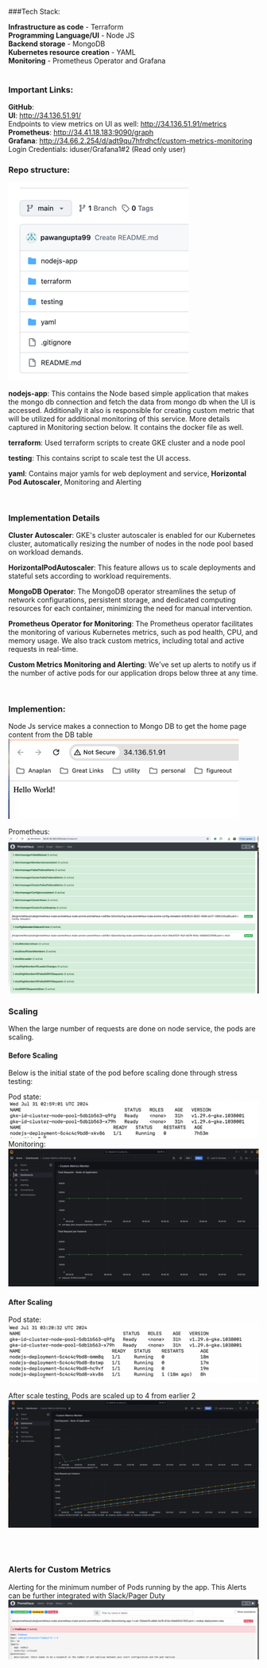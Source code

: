 

###Tech Stack:


**Infrastructure as code** - Terraform <br>
**Programming Language/UI** - Node JS <br>
**Backend storage** - MongoDB <br>
**Kubernetes resource creation** - YAML <br>
**Monitoring** - Prometheus Operator and Grafana <br> <br>


### Important Links:


**GitHub**:
<br>
**UI**: http://34.136.51.91/
<br>
Endpoints to view metrics on UI as well: http://34.136.51.91/metrics
<br>
**Prometheus**: http://34.41.18.183:9090/graph
<br>
**Grafana**: http://34.66.2.254/d/adt9qu7hfrdhcf/custom-metrics-monitoring <br>
Login Credentials:  iduser/Grafana1#2  (Read only user)



### Repo structure:

![img.png](screenshots/img.png)

**nodejs-app**: This contains the Node based simple application that makes the mongo db connection and fetch the data from mongo db when the UI is accessed.
Additionally it also is responsible for creating custom metric that will be utilized for additional monitoring of this service.
More details captured in Monitoring section below.
It contains the docker file as well.

**terraform**: Used terraform scripts to create GKE cluster and a node pool

**testing**: This contains script to scale test the UI access.

**yaml**: Contains major yamls for web deployment and service, **Horizontal Pod Autoscaler**, Monitoring and Alerting

<br>

### Implementation Details

**Cluster Autoscaler**: GKE's cluster autoscaler is enabled for our Kubernetes cluster, automatically resizing the number of nodes in the node pool based on workload demands.

**HorizontalPodAutoscaler**: This feature allows us to scale deployments and stateful sets according to workload requirements.

**MongoDB Operator**: The MongoDB operator streamlines the setup of network configurations, persistent storage, and dedicated computing resources for each container, minimizing the need for manual intervention.

**Prometheus Operator for Monitoring**: The Prometheus operator facilitates the monitoring of various Kubernetes metrics, such as pod health, CPU, and memory usage. We also track custom metrics, including total and active requests in real-time.

**Custom Metrics Monitoring and Alerting**: We've set up alerts to notify us if the number of active pods for our application drops below three at any time.

<br>

### Implemention:
Node Js service makes a connection to Mongo DB to get the home page content from the DB table <br>
![img_1.png](screenshots/img_1.png)

Prometheus: <br>
![img_2.png](screenshots/img_2.png)

### **Scaling**<br>
When the large number of requests are done on node service, the pods are scaling.

#### **Before Scaling**<br>
Below is the 
initial state of the pod before scaling done through stress testing:

Pod state:
![1.png](screenshots/1.png)
Monitoring:
![img_5.png](screenshots/img_5.png)


#### **After Scaling**<br>

Pod state:
![2.png](screenshots/2.png)

After scale testing, Pods are scaled up to 4 from earlier 2
![img_6.png](screenshots/img_6.png)

<br><br>


### Alerts for Custom Metrics
Alerting for the minimum number of Pods running by the app. This Alerts can be further integrated with Slack/Pager Duty <br>
![img3.png](screenshots/img3.png)




